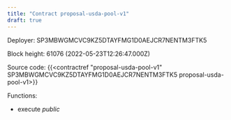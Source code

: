 ```yaml
---
title: "Contract proposal-usda-pool-v1"
draft: true
---
```

Deployer: SP3MBWGMCVC9KZ5DTAYFMG1D0AEJCR7NENTM3FTK5


 



Block height: 61076 (2022-05-23T12:26:47.000Z)

Source code: {{<contractref "proposal-usda-pool-v1" SP3MBWGMCVC9KZ5DTAYFMG1D0AEJCR7NENTM3FTK5 proposal-usda-pool-v1>}}

Functions:

* execute _public_
